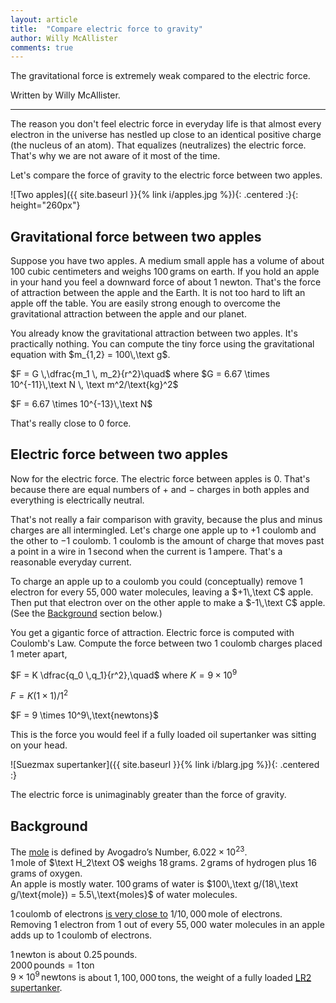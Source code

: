 ```yaml
---
layout: article
title:  "Compare electric force to gravity"
author: Willy McAllister
comments: true
---
```


The gravitational force is extremely weak compared to the electric force.

Written by Willy McAllister.

----

The reason you don't feel electric force in everyday life is that almost every electron in the universe has nestled up close to an identical positive charge (the nucleus of an atom). That equalizes (neutralizes) the electric force. That's why we are not aware of it most of the time.

Let's compare the force of gravity to the electric force between two apples.

![Two apples]({{ site.baseurl }}{% link i/apples.jpg %}){: .centered :}{: height="260px"}

## Gravitational force between two apples

Suppose you have two apples. A medium small apple has a volume of about $100$ cubic centimeters and weighs $100\,\text{grams}$ on earth. If you hold an apple in your hand you feel a downward force of about $1$ newton. That's the force of attraction between the apple and the Earth. It is not too hard to lift an apple off the table. You are easily strong enough to overcome the gravitational attraction between the apple and our planet.

You already know the gravitational attraction between two apples. It's practically nothing. You can compute the tiny force using the gravitational equation with $m_{1,2} = 100\,\text g$. 

$F = G \,\dfrac{m_1 \, m_2}{r^2}\quad$ where $G = 6.67 \times 10^{-11}\,\text N \, \text m^2/\text{kg}^2$

$F = 6.67 \times 10^{-13}\,\text N$

That's really close to $0$ force. 

## Electric force between two apples

Now for the electric force. The electric force between apples is $0$. That's because there are equal numbers of $+$ and $-$ charges in both apples and everything is electrically neutral. 

That's not really a fair comparison with gravity, because the plus and minus charges are all intermingled. Let's charge one apple up to $+1$ coulomb and the other to $-1$ coulomb. $1$ coulomb is the amount of charge that moves past a point in a wire in $1\,\text{second}$ when the current is $1\,\text{ampere}$. That's a reasonable everyday current. 

To charge an apple up to a coulomb you could (conceptually) remove $1$ electron for every $55{,}000$ water molecules, leaving a $+1\,\text C$ apple. Then put that electron over on the other apple to make a $-1\,\text C$ apple. (See the [Background](#background) section below.)

You get a gigantic force of attraction. Electric force is computed with Coulomb's Law. Compute the force between two $1$ coulomb charges placed $1$ meter apart,

$F = K \dfrac{q_0 \,q_1}{r^2},\quad$ where $K = 9 \times 10^9$

​$F = K (1  \times 1) / 1^2$

<p>$F = 9 \times 10^9\,\text{newtons}$ </p> 
​​
This is the force you would feel if a fully loaded oil supertanker was sitting on your head.

![Suezmax supertanker]({{ site.baseurl }}{% link i/blarg.jpg %}){: .centered :}

The electric force is unimaginably greater than the force of gravity.

## Background
The [mole](https://en.wikipedia.org/wiki/Mole_(unit)) is defined by Avogadro’s Number, $6.022 \times 10^{23}$.  
$1\,\text{mole}$ of $\text H_2\text O$ weighs $18\,\text{grams}$. $2\,\text{grams}$ of hydrogen plus $16\,\text{grams}$ of oxygen.  
An apple is mostly water. $100\,\text{grams}$ of water is $100\,\text g/(18\,\text g/\text{mole}) = 5.5\,\text{moles}$ of water molecules.   

$1\,\text{coulomb}$ of electrons [is very close to](https://en.wikipedia.org/wiki/Faraday_constant) $1/10{,}000\,\text{mole}$ of electrons.  
Removing $1$ electron from $1$ out of every $55{,}000$ water molecules in an apple adds up to $1\,\text{coulomb}$ of electrons.    

$1\,\text{newton}$ is about $0.25\,\text{pounds}$.  
$2000 \,\text{pounds} = 1\,\text{ton}$  
$9\times 10^9\,\text{newtons}$ is about $1{,}100{,}000\,\text{tons}$, the weight of a fully loaded [LR2 supertanker](https://en.wikipedia.org/wiki/Tanker_(ship)#Tanker_capacity).
